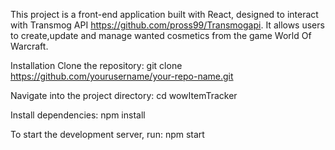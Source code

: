 
This project is a front-end application built with React, designed to interact with Transmog API https://github.com/pross99/Transmogapi. It allows users to create,update and manage wanted cosmetics from the game World Of Warcraft.

Installation
Clone the repository:
git clone https://github.com/yourusername/your-repo-name.git


Navigate into the project directory:
cd wowItemTracker


Install dependencies:
npm install

To start the development server, run:
npm start
